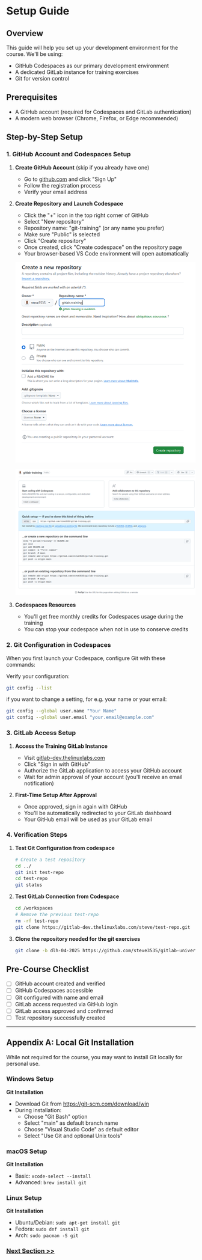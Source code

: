 # Setup Guide

## Overview
This guide will help you set up your development environment for the course. We'll be using:
- GitHub Codespaces as our primary development environment
- A dedicated GitLab instance for training exercises
- Git for version control

## Prerequisites
- A GitHub account (required for Codespaces and GitLab authentication)
- A modern web browser (Chrome, Firefox, or Edge recommended)

## Step-by-Step Setup

### 1. GitHub Account and Codespaces Setup
1. **Create GitHub Account** (skip if you already have one)
   - Go to [github.com](https://github.com) and click "Sign Up"
   - Follow the registration process
   - Verify your email address

2. **Create Repository and Launch Codespace**
   - Click the "+" icon in the top right corner of GitHub
   - Select "New repository"
   - Repository name: "git-training" (or any name you prefer)
   - Make sure "Public" is selected
   - Click "Create repository"
   - Once created, click "Create codespace" on the repository page
   - Your browser-based VS Code environment will open automatically

   ![createrepocdsp](./images/create-repo-and-codespace-1.png)  

   ![createrepocdsp](./images/create-repo-and-codespace-2.png)

3. **Codespaces Resources**
   - You'll get free monthly credits for Codespaces usage during the training
   - You can stop your codespace when not in use to conserve credits

### 2. Git Configuration in Codespaces
When you first launch your Codespace, configure Git with these commands:

Verify your configuration:
```bash
git config --list
```
if you want to change a setting, for e.g. your name or your email:  

```bash
git config --global user.name "Your Name"
git config --global user.email "your.email@example.com"
```

### 3. GitLab Access Setup

1. **Access the Training GitLab Instance**
   - Visit [gitlab-dev.thelinuxlabs.com](https://gitlab-dev.thelinuxlabs.com)
   - Click "Sign in with GitHub"
   - Authorize the GitLab application to access your GitHub account
   - Wait for admin approval of your account (you'll receive an email notification)

2. **First-Time Setup After Approval**
   - Once approved, sign in again with GitHub
   - You'll be automatically redirected to your GitLab dashboard
   - Your GitHub email will be used as your GitLab email
   
### 4. Verification Steps

1. **Test Git Configuration from codespace**
   ```bash
   # Create a test repository
   cd ../
   git init test-repo
   cd test-repo
   git status
   ```

2. **Test GitLab Connection from Codespace**
   ```bash
   cd /workspaces
   # Remove the previous test-repo 
   rm -rf test-repo
   git clone https://gitlab-dev.thelinuxlabs.com/steve/test-repo.git
   ```
3. **Clone the repository needed for the git exercises**
   ```bash
   git clone -b dlh-04-2025 https://github.com/steve3535/gitlab-university
   ```

## Pre-Course Checklist
- [ ] GitHub account created and verified
- [ ] GitHub Codespaces accessible
- [ ] Git configured with name and email
- [ ] GitLab access requested via GitHub login
- [ ] GitLab access approved and confirmed
- [ ] Test repository successfully created

---

## Appendix A: Local Git Installation

While not required for the course, you may want to install Git locally for personal use.

### Windows Setup
**Git Installation**
- Download Git from https://git-scm.com/download/win
- During installation:
  - Choose "Git Bash" option
  - Select "main" as default branch name
  - Choose "Visual Studio Code" as default editor
  - Select "Use Git and optional Unix tools"

### macOS Setup
**Git Installation**
- Basic: `xcode-select --install`
- Advanced: `brew install git`

### Linux Setup
**Git Installation**
- Ubuntu/Debian: `sudo apt-get install git`
- Fedora: `sudo dnf install git`
- Arch: `sudo pacman -S git`

### [Next Section >>](1-introduction.md)

